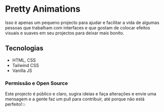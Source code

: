 # Pretty Animations

Isso é apenas um pequeno projecto para ajudar e facilitar a vida de algumas pessoas que trabalham com interfaces e que gostam de colocar efeitos visuais e suaves em seu projectos para deixar mais bonito.


## Tecnologias

- HTML, CSS
- Tailwind CSS
- Vanilla JS

### Permissão e Open Source

Este projecto é público e claro, sugira ideias e faça alterações e envie uma mensagem e a gente faz um pull para contribuir, até porque não está perfeito!💥
